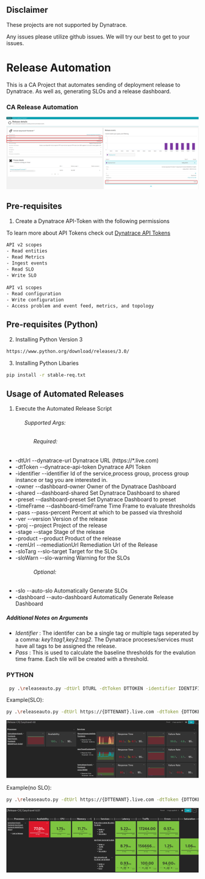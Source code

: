 ## Disclaimer
These projects are not supported by Dynatrace. 

Any issues please utilize github issues. 
We will try our best to get to your issues.

# Release Automation

This is a CA Project that automates sending of deployment release to Dynatrace. As well as, generating SLOs and a release dashboard.

### CA Release Automation
![](./image/release.png)


## Pre-requisites 
1. Create a Dynatrace API-Token with the following permissions

To learn more about API Tokens check out [Dynatrace API Tokens](https://www.dynatrace.com/support/help/dynatrace-api/basics/dynatrace-api-authentication)

```
API v2 scopes
- Read entities
- Read Metrics
- Ingest events
- Read SLO
- Write SLO

API v1 scopes
- Read configuration
- Write configuration
- Access problem and event feed, metrics, and topology
```
## Pre-requisites (Python)

2. Installing Python Version 3

```bash
https://www.python.org/download/releases/3.0/
```

3. Installing Python Libaries
```bash
pip install -r stable-req.txt
```

## Usage of Automated Releases

1. Execute the Automated Release Script
###### &nbsp;&nbsp;&nbsp;&nbsp;&nbsp;&nbsp;&nbsp;&nbsp;&nbsp;&nbsp;&nbsp;&nbsp;Supported Args:
###### &nbsp;&nbsp;&nbsp;&nbsp;&nbsp;&nbsp;&nbsp;&nbsp;&nbsp;&nbsp;&nbsp;&nbsp;&nbsp;&nbsp;&nbsp;&nbsp;&nbsp;&nbsp;Required:
-  -dtUrl  --dynatrace-url Dynatrace URL (https://*.live.com)
-  -dtToken  --dynatrace-api-token Dynatrace API Token
-  -identifier  --identifier Id of the service,process group, process group instance or tag you are interested in.
-  -owner  --dashboard-owner  Owner of the Dynatrace Dashboard
-  -shared  --dashboard-shared  Set Dynatrace Dashboard to shared
-  -preset  --dashboard-preset  Set Dynatrace Dashboard to preset
-  -timeFrame  --dashboard-timeFrame Time Frame to evaluate thresholds
-  -pass --pass-percent Percent at which to be passed via threshold
-  -ver --version Version of the release
-  -proj --project Project of the release
-  -stage --stage Stage of the release
-  -product --product Product of the release
-  -remUrl --remediationUrl Remediation Url of the Release
-  -sloTarg --slo-target Target for the SLOs
-  -sloWarn --slo-warning Warning for the SLOs

###### &nbsp;&nbsp;&nbsp;&nbsp;&nbsp;&nbsp;&nbsp;&nbsp;&nbsp;&nbsp;&nbsp;&nbsp;&nbsp;&nbsp;&nbsp;&nbsp;&nbsp;&nbsp;Optional:
-  -slo --auto-slo Automatically Generate SLOs
-  -dashboard --auto-dashboard Automatically Generate Release Dashboard

##### Additional Notes on Arguments
- *Identifier* : The identifer can be a single tag or multiple tags seperated by a comma: *key1:tag1,key2:tag2*. The Dynatrace proceses/services must have all tags to be assigned the release.
- *Pass* : This is used to calculate the baseline thresholds for the evalution time frame. Each tile will be created with a threshold.

### PYTHON
```bash
 py .\releaseauto.py -dtUrl DTURL -dtToken DTTOKEN -identifier IDENTIFIER -ver VERSION -proj PROJECT -remUrl https://url.com -owner OWNER -shared SHARED -preset PRESET -timeFrame TIMEFRAME -pass PASS -slo -dashboard    
 ```

 Example(SLO):
 ```bash
 py .\releaseauto.py -dtUrl https://{DTTENANT}.live.com -dtToken {DTTOKEN} -identifier [Kubernetes]app:easytravel-frontend -ver 6.0.0 -proj Easytravel -product Frontend -stage prod -remUrl https://url.com -owner {DTUSERNAME} -shared true -preset true -timeFrame now-1d -pass 50 -sloTarg 95 -sloWarn 97.5 -slo -dashboard
 ```
 
 ![](./image/dashboard.png)

  Example(no SLO):
 ```bash
 py .\releaseauto.py -dtUrl https://{DTTENANT}.live.com -dtToken {DTTOKEN} -identifier [Kubernetes]app:easytravel-frontend -ver 6.0.0 -proj Easytravel -product Frontend -stage prod -remUrl https://url.com -owner {DTUSERNAME} -shared true -preset true -timeFrame now-1d -pass 50 -dashboard
 ```

 ![](./image/dashboardNoSlo.png)